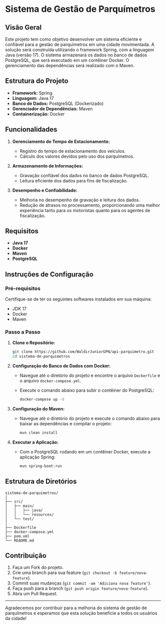 # Sistema de Gestão de Parquímetros

## Visão Geral

Este projeto tem como objetivo desenvolver um sistema eficiente e confiável para a gestão de parquímetros em uma cidade movimentada. A solução será construída utilizando o framework Spring, com a linguagem Java (versão 17). O sistema armazenará os dados no banco de dados PostgreSQL, que será executado em um contêiner Docker. O gerenciamento das dependências será realizado com o Maven.

## Estrutura do Projeto

- **Framework:** Spring
- **Linguagem:** Java 17
- **Banco de Dados:** PostgreSQL (Dockerizado)
- **Gerenciador de Dependências:** Maven
- **Containerização:** Docker

## Funcionalidades

1. **Gerenciamento do Tempo de Estacionamento:**
   - Registro do tempo de estacionamento dos veículos.
   - Cálculo dos valores devidos pelo uso dos parquímetros.

2. **Armazenamento de Informações:**
   - Gravação confiável dos dados no banco de dados PostgreSQL.
   - Leitura eficiente dos dados para fins de fiscalização.

3. **Desempenho e Confiabilidade:**
   - Melhoria no desempenho de gravação e leitura dos dados.
   - Redução de atrasos no processamento, proporcionando uma melhor experiência tanto para os motoristas quanto para os agentes de fiscalização.

## Requisitos

- **Java 17**
- **Docker**
- **Maven**
- **PostgreSQL**

## Instruções de Configuração

### Pré-requisitos

Certifique-se de ter os seguintes softwares instalados em sua máquina:
- JDK 17
- Docker
- Maven

### Passo a Passo

1. **Clone o Repositório:**

   ```bash
   git clone https://github.com/WaldirJuniorGPN/api-parquimetro.git
   cd sistema-de-parquimetros
   ```

2. **Configuração do Banco de Dados com Docker:**

   - Navegue até o diretório do projeto e encontre o arquivo `Dockerfile` e o arquivo `docker-compose.yml`.
   - Execute o comando abaixo para subir o contêiner do PostgreSQL:

     ```bash
     docker-compose up -d
     ```

3. **Configuração do Maven:**

   - Navegue até o diretório do projeto e execute o comando abaixo para baixar as dependências e compilar o projeto:

     ```bash
     mvn clean install
     ```

4. **Executar a Aplicação:**

   - Com o PostgreSQL rodando em um contêiner Docker, execute a aplicação Spring:

     ```bash
     mvn spring-boot:run
     ```

## Estrutura de Diretórios

```plaintext
sistema-de-parquimetros/
│
├── src/
│   ├── main/
│   │   ├── java/
│   │   └── resources/
│   └── test/
│
├── Dockerfile
├── docker-compose.yml
├── pom.xml
└── README.md
```

## Contribuição

1. Faça um Fork do projeto.
2. Crie uma branch para sua feature (`git checkout -b feature/nova-feature`).
3. Commit suas mudanças (`git commit -am 'Adiciona nova feature'`).
4. Faça push para a branch (`git push origin feature/nova-feature`).
5. Abra um Pull Request.



---

Agradecemos por contribuir para a melhoria do sistema de gestão de parquímetros e esperamos que esta solução beneficie a todos os usuários da cidade!
